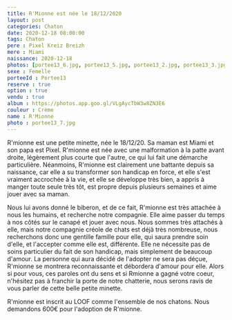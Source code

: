 ```yaml
---
title: R'Mionne est née le 18/12/2020
layout: post
categories: Chaton
date: 2020-12-18 08:00:00
tags: Chaton
pere : Pixel Kreiz Breizh
mere : Miami
naissance: 2020-12-18
photos: [portee13_6.jpg, portee13_5.jpg, portee13_2.jpg, portee13_3.jpg, portee13_4.jpg, portee13_8.jpg ]
sexe : Femelle
porteeId : Portee13
reserve : true
option : true
vendu : true
album : https://photos.app.goo.gl/VLgAycTbW3w8ZN3E6
couleur : Crème
name : R'Mionne
photo : portee13_7.jpg
---
```


R'mionne est une petite minette, née le 18/12/20. Sa maman est Miami et son papa est Pixel. R'mionne est née avec une malformation à la patte avant droite, légèrement plus courte que l'autre, ce qui lui fait une démarche particulière. Néanmoins, R'mionne est clairement une battante depuis sa naissance, car elle a su transformer son handicap en force, et elle s'est vraiment accrochée à la vie, et elle se développe très bien, a appris à manger toute seule très tôt, est propre depuis plusieurs semaines et aime jouer avec sa maman.

Nous lui avons donné le biberon, et de ce fait, R'mionne est très attachée à nous les humains, et recherche notre compagnie. Elle aime passer du temps à nos côtés sur le canapé et jouer avec nous. Nous sommes très attachés à elle, mais notre compagnie créole de chats est déjà très nombreuse, nous recherchons donc une gentille famille pour elle, qui saura prendre soin d'elle, et l'accepter comme elle est, différente. Elle ne nécessite pas de soins particulier du fait de son handicap, mais simplement de beaucoup d'amour. La personne qui aura décidé de l'adopter ne sera pas déçue, R'mionne se montrera reconnaissante et débordera d'amour pour elle. Alors si pour vous, ces paroles ont du sens et si Rmionne a gagné votre coeur, n'hésitez pas à franchir la porte de notre chatterie, nous serons ravis de vous parler de cette belle petite minette.

R'mionne est inscrit au LOOF comme l'ensemble de nos chatons. Nous demandons 600€ pour l'adoption de R'mionne.

